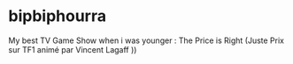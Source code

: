 # bipbiphourra
My best TV Game Show when i was younger  : The Price is Right (Juste Prix sur TF1 animé par Vincent Lagaff ))
